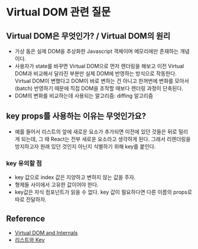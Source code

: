 # Virtual DOM 관련 질문

## Virtual DOM은 무엇인가? / Virtual DOM의 원리

- 가상 돔은 실제 DOM을 추상화한 Javascript 객체이며 메모리에만 존재하는 개념이다.
- 사용자가 state를 바꾸면 Virtual DOM으로 먼저 렌더링을 해보고 이전 Virtual DOM과 비교해서 달라진 부분만 실제 DOM에 반영하는 방식으로 작동한다. Virtual DOM이 변했다고 DOM이 바로 변하는 건 아니고 한꺼번에 변화를 모아서(batch) 반영하기 때문에 직접 DOM을 조작할 때보다 렌더링 과정이 단축된다.
- DOM의 변화를 비교하는데 사용되는 알고리즘: diffing 알고리즘

## key props를 사용하는 이유는 무엇인가요?

- 예를 들어서 리스트의 앞에 새로운 요소가 추가되면 이전에 있던 것들은 뒤로 밀리게 되는데, 그 때 React는 전부 새로운 요소라고 생각하게 된다. 그래서 리렌더링을 방지하고자 원래 있던 것인지 아닌지 식별하기 위해 key를 붙인다.

### key 유의할 점

- key 값으로 index 값은 지양하고 변하지 않는 값을 주자.
- 형제들 사이에서 고유한 값이어야 한다.
- key값은 자식 컴포넌트가 읽을 수 없다. key 값이 필요하다면 다른 이름의 props로 따로 전달하자.

## Reference

- [Virtual DOM and Internals](https://reactjs.org/docs/faq-internals.html#gatsby-focus-wrapper)
- [리스트와 Key](https://ko.reactjs.org/docs/lists-and-keys.html#keys)
